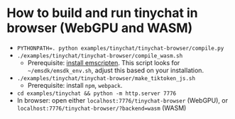 # How to build and run tinychat in browser (WebGPU and WASM)
- `PYTHONPATH=. python examples/tinychat/tinychat-browser/compile.py`
- `./examples/tinychat/tinychat-browser/compile_wasm.sh`
    - Prerequisite: [install emscripten](https://emscripten.org/docs/getting_started/downloads.html). This script looks for `~/emsdk/emsdk_env.sh`, adjust this based on your installation.
- `./examples/tinychat/tinychat-browser/make_tiktoken_js.sh`
    - Prerequisite: install `npm`, `webpack`.
- `cd examples/tinychat && python -m http.server 7776`
- In browser: open either `localhost:7776/tinychat-browser` (WebGPU), or `localhost:7776/tinychat-browser/?backend=wasm` (WASM)